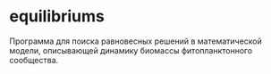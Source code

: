 # equilibriums
Программа для поиска равновесных решений в математической модели, описывающей динамику биомассы фитопланктонного сообщества.
